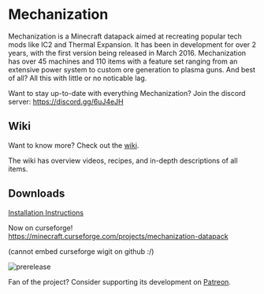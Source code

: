 # Mechanization
Mechanization is a Minecraft datapack aimed at recreating popular tech mods like IC2 and Thermal Expansion. It has been in development for over 2 years, with the first version being released in March 2016. Mechanization has over 45 machines and 110 items with a feature set ranging from an extensive power system to custom ore generation to plasma guns. And best of all? All this with little or no noticable lag.

Want to stay up-to-date with everything Mechanization? Join the discord server: https://discord.gg/6uJ4eJH

## Wiki
Want to know more? Check out the [wiki](https://github.com/ImCoolYeah105/Mechanization/wiki).

The wiki has overview videos, recipes, and in-depth descriptions of all items.

## Downloads

[Installation Instructions](https://github.com/ImCoolYeah105/Mechanization/wiki/Installion)

Now on curseforge! https://minecraft.curseforge.com/projects/mechanization-datapack

(cannot embed curseforge wigit on github :/)

![prerelease](https://i.imgur.com/S04DKyE.png)

Fan of the project? Consider supporting its development on [Patreon](https://www.patreon.com/ImCoolYeah105).
